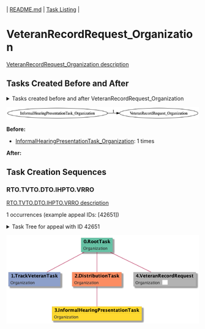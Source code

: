 | [README.md](/README.md) | [Task Listing](tasklist.md) |

# VeteranRecordRequest_Organization

[VeteranRecordRequest_Organization description](../descr/VeteranRecordRequest_Organization.md)

## Tasks Created Before and After

<details><summary>Tasks created before and after VeteranRecordRequest_Organization</summary>

```
digraph G {
rankdir="LR";
"InformalHearingPresentationTask_Organization" -> "VeteranRecordRequest_Organization" [label=1]
}
```
</details>

![VeteranRecordRequest_Organization](dot/VeteranRecordRequest_Organization.dot.png)

**Before:**

   * [InformalHearingPresentationTask_Organization](InformalHearingPresentationTask_Organization.md): 1 times

**After:**


## Task Creation Sequences

### RTO.TVTO.DTO.IHPTO.VRRO

[RTO.TVTO.DTO.IHPTO.VRRO description](../descr/RTO.TVTO.DTO.IHPTO.VRRO.md)

1 occurrences (example appeal IDs: [42651])

<details><summary>Task Tree for appeal with ID 42651</summary>

```
@startuml
skinparam {
  ObjectBorderColor #555
  ObjectBorderThickness 0
  ObjectFontStyle bold
  ObjectFontSize 14
  ObjectAttributeFontColor #333
  ObjectAttributeFontSize 12
}
  object 0.RootTask #66c2a5 {
Organization
}
  object 1.TrackVeteranTask #8da0cb {
Organization
}
  object 2.DistributionTask #fc8d62 {
Organization
}
  object 3.InformalHearingPresentationTask #ffd92f {
Organization
}
  object 4.VeteranRecordRequest #b3b3b3 {
Organization  <back:white>    </back>
}
0.RootTask -- 1.TrackVeteranTask
0.RootTask -- 2.DistributionTask
2.DistributionTask -- 3.InformalHearingPresentationTask
0.RootTask -- 4.VeteranRecordRequest
@enduml
```
</details>

![RTO.TVTO.DTO.IHPTO.VRRO-42651](uml/RTO.TVTO.DTO.IHPTO.VRRO-42651.png)

